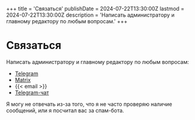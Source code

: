 +++
title = 'Связаться'
publishDate = 2024-07-22T13:30:00Z
lastmod = 2024-07-22T13:30:00Z
description = 'Написать администратору и главному редактору по любым вопросам.'
+++

# Связаться

Написать администратору и главному редактору по любым вопросам:

- [Telegram](https://t.me/KoolTechLord)
- [Matrix](https://go.kde.org/matrix/#/@kooltechtricks:matrix.org)
- {{< email >}}
- [Telegram-чат](https://t.me/KoolTechChat)

Я могу не отвечать из-за того, что я не часто проверяю наличие сообщений, или
я посчитал вас за спам-бота.
